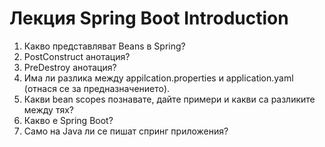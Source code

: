 # Лекция Spring Boot Introduction

1. Какво представляват Beans в Spring?
2. PostConstruct анотация?
3. PreDestroy анотация?
4. Има ли разлика между appilcation.properties и application.yaml (отнася се за предназначението).
5. Какви bean scopes познавате, дайте примери и какви са разликите между тях?
6. Какво е Spring Boot?
7. Само на Java ли се пишат спринг приложения?